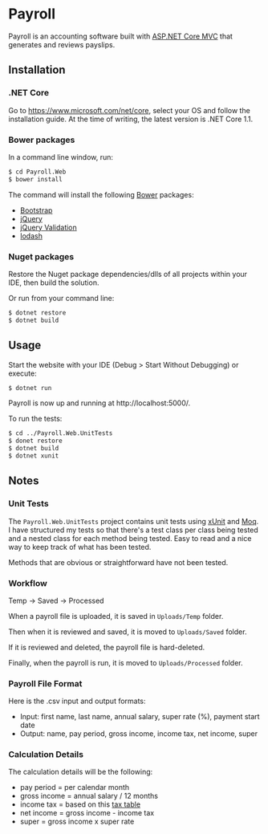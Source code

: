 Payroll
============

Payroll is an accounting software built with [ASP.NET Core MVC](https://github.com/aspnet/Mvc) that generates and reviews payslips.


## Installation

### .NET Core

Go to https://www.microsoft.com/net/core, select your OS and follow the installation guide. At the time of writing, the latest version is .NET Core 1.1.

### Bower packages

In a command line window, run:

```sh
$ cd Payroll.Web
$ bower install
```

The command will install the following [Bower](https://bower.io/) packages:

* [Bootstrap](http://getbootstrap.com/)
* [jQuery](https://jquery.com/)
* [jQuery Validation](https://jqueryvalidation.org/)
* [lodash](https://lodash.com/)

### Nuget packages

Restore the Nuget package dependencies/dlls of all projects within your IDE, then build the solution.

Or run from your command line:
```sh
$ dotnet restore
$ dotnet build
```


## Usage

Start the website with your IDE (Debug > Start Without Debugging) or execute:
```sh
$ dotnet run
```

Payroll is now up and running at http://localhost:5000/.

To run the tests:
```sh
$ cd ../Payroll.Web.UnitTests
$ donet restore
$ dotnet build
$ dotnet xunit
```


## Notes

### Unit Tests

The `Payroll.Web.UnitTests` project contains unit tests using [xUnit](https://xunit.github.io/) and [Moq](https://github.com/moq/moq4).
I have structured my tests so that there's a test class per class being tested and a nested class for each method being tested. Easy to read and a nice way to keep track of what has been tested.

Methods that are obvious or straightforward have not been tested.

### Workflow

Temp -> Saved -> Processed

When a payroll file is uploaded, it is saved in `Uploads/Temp` folder.

Then when it is reviewed and saved, it is moved to `Uploads/Saved` folder.

If it is reviewed and deleted, the payroll file is hard-deleted.

Finally, when the payroll is run, it is moved to `Uploads/Processed` folder.

### Payroll File Format

Here is the .csv input and output formats:

* Input: first name, last name, annual salary, super rate (%), payment start date
* Output: name, pay period, gross income, income tax, net income, super

### Calculation Details

The calculation details will be the following:

* pay period = per calendar month
* gross income = annual salary / 12 months
* income tax = based on this [tax table](https://www.ato.gov.au/rates/individual-income-tax-rates/)
* net income = gross income - income tax
* super = gross income x super rate